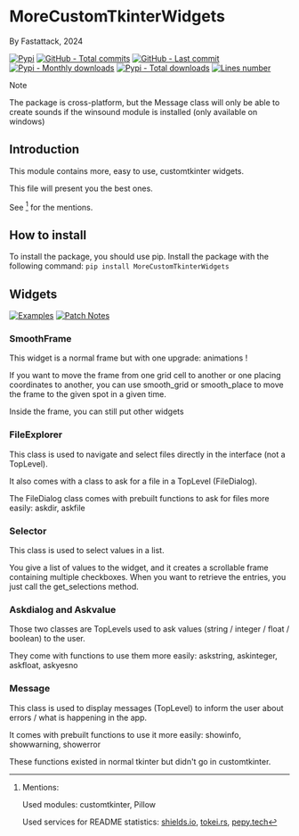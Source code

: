 # MoreCustomTkinterWidgets
By Fastattack, 2024

[![Pypi](https://img.shields.io/pypi/v/MoreCustomTkinterWidgets?label=Pypi)](https://pypi.org/project/MoreCustomTkinterWidgets)
[![GitHub - Total commits](https://img.shields.io/github/commit-activity/t/fastattackv/MoreCustomTkinterWidgets?label=Total%20GitHub%20commits&color=darkblue)](https://github.com/fastattackv/MoreCustomTkinterWidgets)
[![GitHub - Last commit](https://img.shields.io/github/last-commit/fastattackv/MoreCustomTkinterWidgets?label=Last%20GitHub%20commit&color=darkblue)](https://github.com/fastattackv/MoreCustomTkinterWidgets)
[![Pypi - Monthly downloads](https://img.shields.io/pypi/dm/MoreCustomTkinterWidgets)](https://pypi.org/project/MoreCustomTkinterWidgets)
[![Pypi - Total downloads](https://static.pepy.tech/personalized-badge/MoreCustomTkinterWidgets?period=total&units=international_system&left_color=grey&right_color=green&left_text=Total%20Downloads)](https://pypi.org/project/MoreCustomTkinterWidgets)
[![Lines number](https://tokei.rs/b1/github/fastattackv/MoreCustomTkinterWidgets?category=lines)](https://github.com/fastattackv/MoreCustomTkinterWidgets/tree/main/Source%20Code)

> [!NOTE]
> The package is cross-platform, but the Message class will only be able to create sounds if the winsound module is installed (only available on windows)

## Introduction
This module contains more, easy to use, customtkinter widgets.

This file will present you the best ones.

See [^1] for the mentions.

## How to install
To install the package, you should use pip. Install the package with the following command: `pip install MoreCustomTkinterWidgets`

## Widgets

[![Examples](https://img.shields.io/badge/Examples_for_all_widgets-red)](Examples.md)
[![Patch Notes](https://img.shields.io/badge/Patch_Notes-yellow)](Patch%20notes.md)

### SmoothFrame
This widget is a normal frame but with one upgrade: animations !

If you want to move the frame from one grid cell to another or one placing coordinates to another, you can use smooth_grid or smooth_place to move the frame to the given spot in a given time.

Inside the frame, you can still put other widgets

### FileExplorer
This class is used to navigate and select files directly in the interface (not a TopLevel).

It also comes with a class to ask for a file in a TopLevel (FileDialog).

The FileDialog class comes with prebuilt functions to ask for files more easily: askdir, askfile

### Selector
This class is used to select values in a list.

You give a list of values to the widget, and it creates a scrollable frame containing multiple checkboxes. When you want to retrieve the entries, you just call the get_selections method.

### Askdialog and Askvalue
Those two classes are TopLevels used to ask values (string / integer / float / boolean) to the user.

They come with functions to use them more easily: askstring, askinteger, askfloat, askyesno

### Message
This class is used to display messages (TopLevel) to inform the user about errors / what is happening in the app.

It comes with prebuilt functions to use it more easily: showinfo, showwarning, showerror

These functions existed in normal tkinter but didn't go in customtkinter.


[^1]: Mentions:

    Used modules: customtkinter, Pillow
    
    Used services for README statistics: [shields.io](https://img.shields.io), [tokei.rs](https://github.com/XAMPPRocky/tokei), [pepy.tech](https://github.com/psincraian/pepy)
